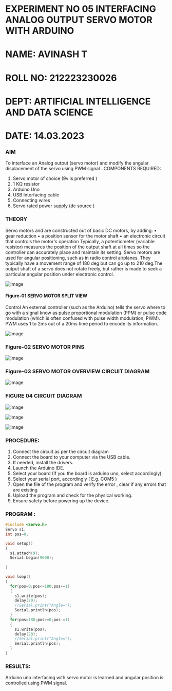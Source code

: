 # EXPERIMENT NO 05 INTERFACING ANALOG OUTPUT SERVO MOTOR WITH ARDUINO
# NAME: AVINASH T
# ROLL NO: 212223230026
# DEPT: ARTIFICIAL INTELLIGENCE AND DATA SCIENCE
# DATE: 14.03.2023
### AIM
To interface an Analog output (servo motor) and modify the angular displacement of the servo using PWM signal .
COMPONENTS REQUIRED:
1.	Servo motor of choice (9v is preferred )
2.	1 KΩ resistor 
3.	Arduino Uno 
4.	USB Interfacing cable 
5.	Connecting wires 
6.	Servo rated power supply (dc source )
### THEORY
Servo motors and are constructed out of basic DC motors, by adding:
•	 gear reduction
•	 a position sensor for the motor shaft
•	 an electronic circuit that controls the motor's operation
Typically, a potentiometer (variable resistor) measures the position of the output shaft at all times so the controller can accurately place and maintain its setting.
Servo motors are used for angular positioning, such as in radio control airplanes.  They typically have a movement range of 180 deg but can go up to 210 deg.The output shaft of a servo does not rotate freely, but rather is made to seek a particular angular position under electronic control. 


![image](https://user-images.githubusercontent.com/36288975/163544439-1f477927-fcd4-42f0-9ce4-c863fdbf1210.png)
#### Figure-01 SERVO MOTOR SPLIT VIEW 
Control 
An external controller (such as the Arduino) tells the servo where to go with a signal know as pulse proportional modulation (PPM) or pulse code modulation (which is often confused with pulse width modulation, PWM). PWM uses 1 to 2ms out of a 20ms time period to encode its information.

 
 ![image](https://user-images.githubusercontent.com/36288975/163544482-3027136f-7135-4f3d-a23f-8dc2fe04194d.png)
### Figure-02 SERVO MOTOR PINS

![image](https://user-images.githubusercontent.com/36288975/163544513-ca497421-e6ba-4f91-871f-5cfba77f22a8.png)
### Figure-03 SERVO MOTOR OVERVIEW CIRCUIT DIAGRAM 

![image](https://user-images.githubusercontent.com/36288975/163544618-6eb8a7b5-7f1a-428a-8d9f-fd899b145efb.png)
### FIGURE 04 CIRCUIT DIAGRAM


![image](https://github.com/AVINASH05T/EXPERIMENT-NO--05-INTERFACING-ANALOG-OUTPUT-SERVO-MOTOR-WITH-ARDUINO-/assets/151514286/9f041f8b-ab33-403d-8434-5c24666bc871)

![image](https://github.com/AVINASH05T/EXPERIMENT-NO--05-INTERFACING-ANALOG-OUTPUT-SERVO-MOTOR-WITH-ARDUINO-/assets/151514286/3deff1ed-1582-455f-8b03-0270f26a2268)

![image](https://github.com/AVINASH05T/EXPERIMENT-NO--05-INTERFACING-ANALOG-OUTPUT-SERVO-MOTOR-WITH-ARDUINO-/assets/151514286/5347cc22-85ca-47c6-aa12-a7809288a5b7)


### PROCEDURE:
1.	Connect the circuit as per the circuit diagram 
2.	Connect the board to your computer via the USB cable.
3.	If needed, install the drivers.
4.	Launch the Arduino IDE.
5.	Select your board (If you the board is arduino uno, select accordingly).
6.	Select your serial port, accordingly ( E.g. COM5 )
7.	Open the file of the program  and verify the error , clear if any errors that are existing 
8.	Upload the program and check for the physical working. 
9.	Ensure safety before powering up the device.

### PROGRAM :
```c 
#include <Servo.h>
Servo s1;
int pos=0;

void setup()
{
  s1.attach(9);
  Serial.begin(9600);
  
}

void loop()
{
  for(pos=0;pos<=180;pos+=1)
  {
    s1.write(pos);
    delay(20);
    //Serial.print("Angle=");
    Serial.println(pos);
  }
  for(pos=180;pos>=0;pos-=1)
  {
    s1.write(pos);
    delay(20);
    //Serial.print("Angle=");
    Serial.println(pos);
  }
}
```

### RESULTS: 
Arduino uno interfacing with servo motor is learned and angular position is controlled using PWM signal.
